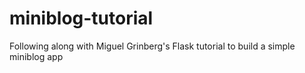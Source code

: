# miniblog-tutorial
Following along with Miguel Grinberg's Flask tutorial to build a simple miniblog app
